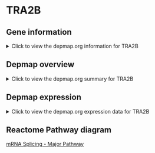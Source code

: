 <h1>TRA2B</h1>

<h2>Gene information</h2>
<details>
  <summary>Click to view the depmap.org information for TRA2B</summary>
  <iframe src="https://depmap.org/portal/gene/TRA2B?tab=about" style="border:none;width:100%;height:800px"></iframe>
</details>

<h2>Depmap overview</h2>
<details>
  <summary>Click to view the depmap.org summary for TRA2B</summary>
  <iframe src="https://depmap.org/portal/gene/TRA2B?tab=overview" style="border:none;width:100%;height:800px"></iframe>
</details>

<h2>Depmap expression</h2>
<details>
  <summary>Click to view the depmap.org expression data for TRA2B</summary>
  <iframe src="https://depmap.org/portal/gene/TRA2B?tab=characterization" style="border:none;width:100%;height:800px"></iframe>
</details>



<h2>Reactome Pathway diagram</h2>
<a href="https://reactome.org/PathwayBrowser/#/R-HSA-72163">mRNA Splicing - Major Pathway</a>



